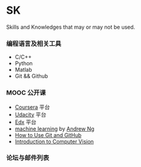 SK
==

Skills and Knowledges that may or may not be used.

### 编程语言及相关工具

- C/C++
- Python
- Matlab
- Git && Github

### MOOC 公开课

- [Coursera][coursera] 平台
- [Udacity][udacity] 平台
- [Edx][edx] 平台
- [machine learning][ml-ng] by [Andrew Ng][ng]
- [How to Use Git and GitHub][uda-git]
- [Introduction to Computer Vision][uda-cv]

### 论坛与邮件列表

[coursera]: https://www.coursera.org/
[udacity]: https://www.udacity.com/
[edx]: https://www.edx.org/
[ml-ng]: https://www.coursera.org/learn/machine-learning
[ng]: http://www.andrewng.org/
[uda-git]: https://www.udacity.com/course/how-to-use-git-and-github--ud775
[uda-cv]: https://www.udacity.com/course/introduction-to-computer-vision--ud810
